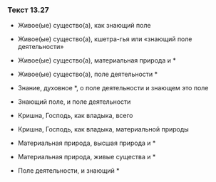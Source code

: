 ### Текст 13.27

- Живое(ые) существо(а), как знающий поле

- Живое(ые) существо(а), кшетра-гья или «знающий поле деятельности»

- Живое(ые) существо(а), материальная природа и *

- Живое(ые) существо(а), поле деятельности *

- Знание, духовное *, о поле деятельности и знающем это поле

- Знающий поле, и поле деятельности

- Кришна, Господь, как владыка, всего

- Кришна, Господь, как владыка, материальной природы

- Материальная природа, высшая природа и *

- Материальная природа, живые существа и *

- Поле деятельности, и знающий *
	
